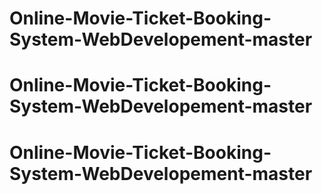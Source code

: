 # Online-Movie-Ticket-Booking-System-WebDevelopement-master
# Online-Movie-Ticket-Booking-System-WebDevelopement-master
# Online-Movie-Ticket-Booking-System-WebDevelopement-master
